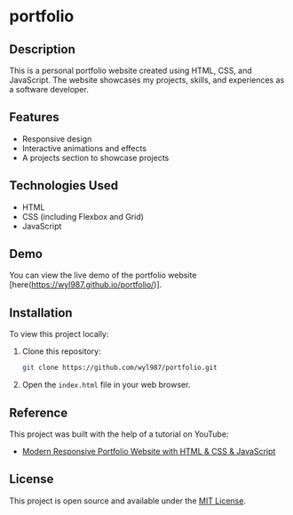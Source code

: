 # portfolio

## Description
This is a personal portfolio website created using HTML, CSS, and JavaScript. The website showcases my projects, skills, and experiences as a software developer. 

## Features
- Responsive design
- Interactive animations and effects
- A projects section to showcase projects

## Technologies Used
- HTML
- CSS (including Flexbox and Grid)
- JavaScript

## Demo
You can view the live demo of the portfolio website [here(https://wyl987.github.io/portfolio/)].

## Installation
To view this project locally:
1. Clone this repository:
    ```bash
    git clone https://github.com/wyl987/portfolio.git
    ```
2. Open the `index.html` file in your web browser.

## Reference
This project was built with the help of a tutorial on YouTube:
- [Modern Responsive Portfolio Website with HTML & CSS & JavaScript](https://www.youtube.com/watch?v=NWZQkwXtHJo)

## License
This project is open source and available under the [MIT License](LICENSE).
